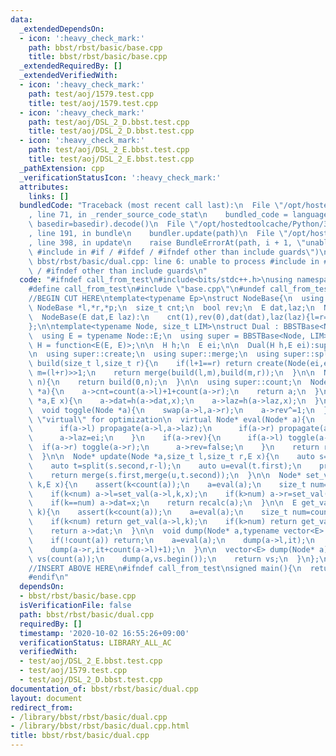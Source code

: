 ```yaml
---
data:
  _extendedDependsOn:
  - icon: ':heavy_check_mark:'
    path: bbst/rbst/basic/base.cpp
    title: bbst/rbst/basic/base.cpp
  _extendedRequiredBy: []
  _extendedVerifiedWith:
  - icon: ':heavy_check_mark:'
    path: test/aoj/1579.test.cpp
    title: test/aoj/1579.test.cpp
  - icon: ':heavy_check_mark:'
    path: test/aoj/DSL_2_D.bbst.test.cpp
    title: test/aoj/DSL_2_D.bbst.test.cpp
  - icon: ':heavy_check_mark:'
    path: test/aoj/DSL_2_E.bbst.test.cpp
    title: test/aoj/DSL_2_E.bbst.test.cpp
  _pathExtension: cpp
  _verificationStatusIcon: ':heavy_check_mark:'
  attributes:
    links: []
  bundledCode: "Traceback (most recent call last):\n  File \"/opt/hostedtoolcache/Python/3.9.0/x64/lib/python3.9/site-packages/onlinejudge_verify/documentation/build.py\"\
    , line 71, in _render_source_code_stat\n    bundled_code = language.bundle(stat.path,\
    \ basedir=basedir).decode()\n  File \"/opt/hostedtoolcache/Python/3.9.0/x64/lib/python3.9/site-packages/onlinejudge_verify/languages/cplusplus.py\"\
    , line 191, in bundle\n    bundler.update(path)\n  File \"/opt/hostedtoolcache/Python/3.9.0/x64/lib/python3.9/site-packages/onlinejudge_verify/languages/cplusplus_bundle.py\"\
    , line 398, in update\n    raise BundleErrorAt(path, i + 1, \"unable to process\
    \ #include in #if / #ifdef / #ifndef other than include guards\")\nonlinejudge_verify.languages.cplusplus_bundle.BundleErrorAt:\
    \ bbst/rbst/basic/dual.cpp: line 6: unable to process #include in #if / #ifdef\
    \ / #ifndef other than include guards\n"
  code: "#ifndef call_from_test\n#include<bits/stdc++.h>\nusing namespace std;\n\n\
    #define call_from_test\n#include \"base.cpp\"\n#undef call_from_test\n\n#endif\n\
    //BEGIN CUT HERE\ntemplate<typename Ep>\nstruct NodeBase{\n  using E = Ep;\n \
    \ NodeBase *l,*r,*p;\n  size_t cnt;\n  bool rev;\n  E dat,laz;\n  NodeBase():cnt(1),rev(0){l=r=p=nullptr;}\n\
    \  NodeBase(E dat,E laz):\n    cnt(1),rev(0),dat(dat),laz(laz){l=r=p=nullptr;}\n\
    };\n\ntemplate<typename Node, size_t LIM>\nstruct Dual : BBSTBase<Node, LIM>{\n\
    \  using E = typename Node::E;\n  using super = BBSTBase<Node, LIM>;\n  using\
    \ H = function<E(E, E)>;\n\n  H h;\n  E ei;\n\n  Dual(H h,E ei):super(),h(h),ei(ei){}\n\
    \n  using super::create;\n  using super::merge;\n  using super::split;\n\n  Node*\
    \ build(size_t l,size_t r){\n    if(l+1==r) return create(Node(ei,ei));\n    size_t\
    \ m=(l+r)>>1;\n    return merge(build(l,m),build(m,r));\n  }\n\n  Node* init(int\
    \ n){\n    return build(0,n);\n  }\n\n  using super::count;\n  Node* recalc(Node\
    \ *a){\n    a->cnt=count(a->l)+1+count(a->r);\n    return a;\n  }\n\n  void propagate(Node\
    \ *a,E x){\n    a->dat=h(a->dat,x);\n    a->laz=h(a->laz,x);\n  }\n\n  using super::toggle;\n\
    \  void toggle(Node *a){\n    swap(a->l,a->r);\n    a->rev^=1;\n  }\n\n  // remove\
    \ \"virtual\" for optimization\n  virtual Node* eval(Node* a){\n    if(a->laz!=ei){\n\
    \      if(a->l) propagate(a->l,a->laz);\n      if(a->r) propagate(a->r,a->laz);\n\
    \      a->laz=ei;\n    }\n    if(a->rev){\n      if(a->l) toggle(a->l);\n    \
    \  if(a->r) toggle(a->r);\n      a->rev=false;\n    }\n    return recalc(a);\n\
    \  }\n\n  Node* update(Node *a,size_t l,size_t r,E x){\n    auto s=split(a,l);\n\
    \    auto t=split(s.second,r-l);\n    auto u=eval(t.first);\n    propagate(u,x);\n\
    \    return merge(s.first,merge(u,t.second));\n  }\n\n  Node* set_val(Node *a,size_t\
    \ k,E x){\n    assert(k<count(a));\n    a=eval(a);\n    size_t num=count(a->l);\n\
    \    if(k<num) a->l=set_val(a->l,k,x);\n    if(k>num) a->r=set_val(a->r,k-(num+1),x);\n\
    \    if(k==num) a->dat=x;\n    return recalc(a);\n  }\n\n  E get_val(Node *a,size_t\
    \ k){\n    assert(k<count(a));\n    a=eval(a);\n    size_t num=count(a->l);\n\
    \    if(k<num) return get_val(a->l,k);\n    if(k>num) return get_val(a->r,k-(num+1));\n\
    \    return a->dat;\n  }\n\n  void dump(Node* a,typename vector<E>::iterator it){\n\
    \    if(!count(a)) return;\n    a=eval(a);\n    dump(a->l,it);\n    *(it+count(a->l))=a->dat;\n\
    \    dump(a->r,it+count(a->l)+1);\n  }\n\n  vector<E> dump(Node* a){\n    vector<E>\
    \ vs(count(a));\n    dump(a,vs.begin());\n    return vs;\n  }\n};\n//END CUT HERE\n\
    //INSERT ABOVE HERE\n#ifndef call_from_test\nsigned main(){\n  return 0;\n}\n\
    #endif\n"
  dependsOn:
  - bbst/rbst/basic/base.cpp
  isVerificationFile: false
  path: bbst/rbst/basic/dual.cpp
  requiredBy: []
  timestamp: '2020-10-02 16:55:26+09:00'
  verificationStatus: LIBRARY_ALL_AC
  verifiedWith:
  - test/aoj/DSL_2_E.bbst.test.cpp
  - test/aoj/1579.test.cpp
  - test/aoj/DSL_2_D.bbst.test.cpp
documentation_of: bbst/rbst/basic/dual.cpp
layout: document
redirect_from:
- /library/bbst/rbst/basic/dual.cpp
- /library/bbst/rbst/basic/dual.cpp.html
title: bbst/rbst/basic/dual.cpp
---
```

